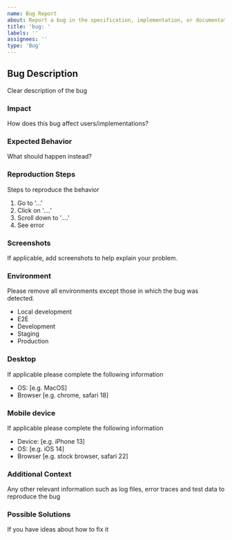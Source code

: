 ```yaml
---
name: Bug Report
about: Report a bug in the specification, implementation, or documentation
title: 'bug: '
labels: ''
assignees: ''
type: 'Bug'
---
```


## Bug Description
Clear description of the bug

### Impact
How does this bug affect users/implementations?

### Expected Behavior
What should happen instead?

### Reproduction Steps
Steps to reproduce the behavior
1. Go to '...'
2. Click on '....'
3. Scroll down to '....'
4. See error

### Screenshots
If applicable, add screenshots to help explain your problem.

### Environment
Please remove all environments except those in which the bug was detected.

* Local development
* E2E
* Development
* Staging
* Production

### Desktop 
If applicable please complete the following information
 - OS: [e.g. MacOS]
 - Browser [e.g. chrome, safari 18]

### Mobile device 
If applicable please complete the following information
 - Device: [e.g. iPhone 13]
 - OS: [e.g. iOS 14]
 - Browser [e.g. stock browser, safari 22]
  
### Additional Context
Any other relevant information such as log files, error traces and test data to reproduce the bug

### Possible Solutions
If you have ideas about how to fix it
